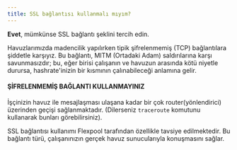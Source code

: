 ```yaml
---
title: SSL bağlantısı kullanmalı mıyım?
---
```


**Evet**, mümkünse SSL bağlantı şeklini tercih edin.

Havuzlarımızda madencilik yapılırken tipik şifrelenmemiş (TCP) bağlantılara şiddetle karşıyız. Bu bağlantı, MITM (Ortadaki Adam) saldırılarına karşı savunmasızdır; bu, eğer birisi çalışanın ve havuzun arasında kötü niyetle durursa, hashrate'inizin bir kısmının çalınabileceği anlamına gelir.

#### ŞİFRELENMEMİŞ BAĞLANTI KULLANMAYINIZ

İşçinizin havuz ile mesajlaşması ulaşana kadar bir çok router(yönlendirici) üzerinden geçişi sağlanmaktadır. (Dilerseniz `traceroute` komutunu kullanarak bunları görebilirsiniz).

SSL bağlantısı kullanımı Flexpool tarafından özellikle tavsiye edilmektedir. Bu bağlantı türü, çalışanınızın gerçek havuz sunucularıyla konuşmasını sağlar.
